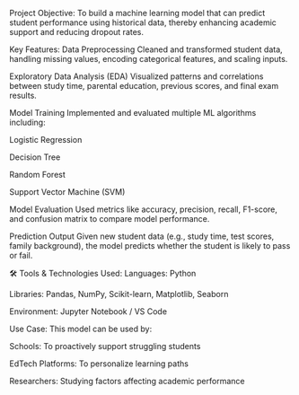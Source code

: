Project Objective:
To build a machine learning model that can predict student performance using historical data, thereby enhancing academic support and reducing dropout rates.

Key Features:
Data Preprocessing
Cleaned and transformed student data, handling missing values, encoding categorical features, and scaling inputs.

Exploratory Data Analysis (EDA)
Visualized patterns and correlations between study time, parental education, previous scores, and final exam results.

Model Training
Implemented and evaluated multiple ML algorithms including:

Logistic Regression

Decision Tree

Random Forest

Support Vector Machine (SVM)

Model Evaluation
Used metrics like accuracy, precision, recall, F1-score, and confusion matrix to compare model performance.

Prediction Output
Given new student data (e.g., study time, test scores, family background), the model predicts whether the student is likely to pass or fail.

🛠️ Tools & Technologies Used:
Languages: Python

Libraries: Pandas, NumPy, Scikit-learn, Matplotlib, Seaborn

Environment: Jupyter Notebook / VS Code

Use Case:
This model can be used by:

Schools: To proactively support struggling students

EdTech Platforms: To personalize learning paths

Researchers: Studying factors affecting academic performance
